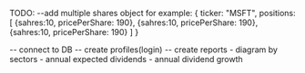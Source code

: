TODO:
--add multiple shares object for example:
{
    ticker: "MSFT",
    positions: [
      {sahres:10, pricePerShare: 190},
      {sahres:10, pricePerShare: 190},
      {sahres:10, pricePerShare: 190}
    ]
  }

  -- connect to DB
  -- create profiles(login)
  -- create reports
      - diagram by sectors
      - annual expected dividends
      - annual dividend growth